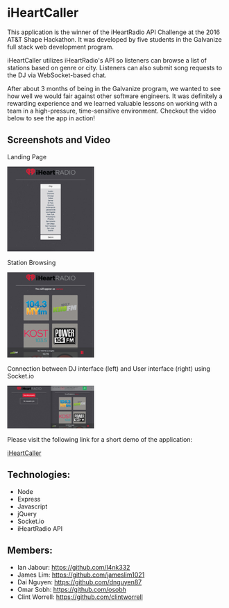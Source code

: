 # iHeartCaller

This application is the winner of the iHeartRadio API Challenge at the 2016 AT&T Shape Hackathon. It was developed by five students in the Galvanize full stack web development program.

iHeartCaller utilizes iHeartRadio's API so listeners can browse a list of stations based on genre or city. Listeners can also submit song requests to the DJ via WebSocket-based chat.

After about 3 months of being in the Galvanize program, we wanted to see how well we would fair against other software engineers. It was definitely a rewarding experience and we learned valuable lessons on working with a team in a high-pressure, time-sensitive environment. Checkout the video below to see the app in action!

## Screenshots and Video
Landing Page

<img src="/public/assets/images/ss1.png" alt="Drawing" style="width: 200px;"/>

Station Browsing

<img src="/public/assets/images/ss2.png" alt="Drawing" style="width: 200px;"/>

Connection between DJ interface (left) and User interface (right) using Socket.io

<img src="/public/assets/images/ss3.png" alt="Drawing" style="width: 200px;"/>

Please visit the following link for a short demo of the application:

[iHeartCaller](https://vimeo.com/174959538)
## Technologies:

* Node
* Express
* Javascript
* jQuery
* Socket.io
* iHeartRadio API

## Members:
* Ian Jabour: https://github.com/l4nk332
* James Lim: https://github.com/jameslim1021
* Dai Nguyen: https://github.com/dnguyen87
* Omar Sobh: https://github.com/osobh
* Clint Worrell: https://github.com/clintworrell

